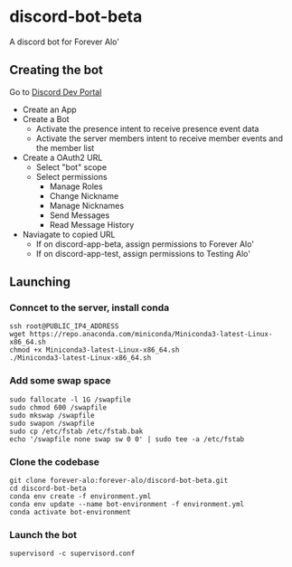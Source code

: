 # discord-bot-beta
A discord bot for Forever Alo'

## Creating the bot

Go to [Discord Dev Portal](https://discord.com/developers)

- Create an App
- Create a Bot
  - Activate the presence intent to receive presence event data 
  - Activate the server members intent to receive member events and the member list
- Create a OAuth2 URL
  - Select "bot" scope
  - Select permissions
    - Manage Roles
    - Change Nickname
    - Manage Nicknames
    - Send Messages
    - Read Message History
- Naviagate to copied URL
  - If on discord-app-beta, assign permissions to Forever Alo'
  - If on discord-app-test, assign permissions to Testing Alo'

## Launching

### Conncet to the server, install conda
```
ssh root@PUBLIC_IP4_ADDRESS
wget https://repo.anaconda.com/miniconda/Miniconda3-latest-Linux-x86_64.sh
chmod +x Miniconda3-latest-Linux-x86_64.sh
./Miniconda3-latest-Linux-x86_64.sh
```

### Add some swap space
```
sudo fallocate -l 1G /swapfile 
sudo chmod 600 /swapfile 
sudo mkswap /swapfile 
sudo swapon /swapfile 
sudo cp /etc/fstab /etc/fstab.bak 
echo '/swapfile none swap sw 0 0' | sudo tee -a /etc/fstab
```

### Clone the codebase
```
git clone forever-alo:forever-alo/discord-bot-beta.git
cd discord-bot-beta
conda env create -f environment.yml
conda env update --name bot-environment -f environment.yml
conda activate bot-environment
```

### Launch the bot
```
supervisord -c supervisord.conf
```
